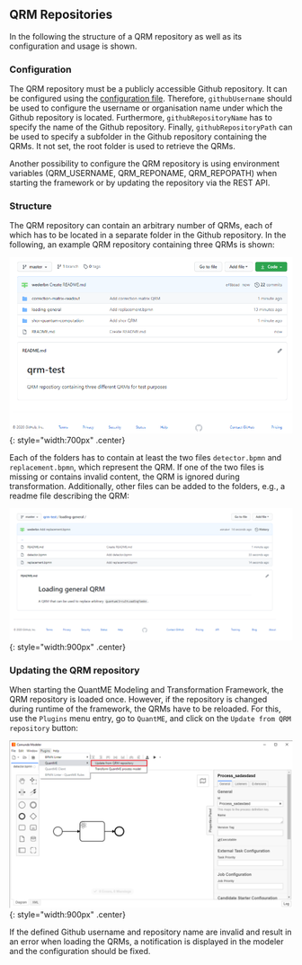 ## QRM Repositories

In the following the structure of a QRM repository as well as its configuration and usage is shown.

### Configuration

The QRM repository must be a publicly accessible Github repository. 
It can be configured using the [configuration file](https://github.com/UST-QuAntiL/QuantME-TransformationFramework/blob/develop/app/lib/quantme/qrm-manager/RepositoryConfig.js).
Therefore, `githubUsername` should be used to configure the username or organisation name under which the Github repository is located.
Furthermore, `githubRepositoryName` has to specify the name of the Github repository.
Finally, `githubRepositoryPath` can be used to specify a subfolder in the Github repository containing the QRMs.
It not set, the root folder is used to retrieve the QRMs.

Another possibility to configure the QRM repository is using environment variables (QRM_USERNAME, QRM_REPONAME, QRM_REPOPATH) when starting the framework or by updating the repository via the REST API.

### Structure

The QRM repository can contain an arbitrary number of QRMs, each of which has to be located in a separate folder in the Github repository.
In the following, an example QRM repository containing three QRMs is shown:

![Repository Overview](/user-guide/quantme/images/repository-overview.png){: style="width:700px" .center}

Each of the folders has to contain at least the two files `detector.bpmn` and `replacement.bpmn`, which represent the QRM.
If one of the two files is missing or contains invalid content, the QRM is ignored during transformation.
Additionally, other files can be added to the folders, e.g., a readme file describing the QRM:

![Repository Content](/user-guide/quantme/images/repository-folder-content.png){: style="width:900px" .center}

### Updating the QRM repository

When starting the QuantME Modeling and Transformation Framework, the QRM repository is loaded once.
However, if the repository is changed during runtime of the framework, the QRMs have to be reloaded.
For this, use the `Plugins` menu entry, go to `QuantME`, and click on the `Update from QRM repository` button:

![Reload Repository](/user-guide/quantme/images/reload-repository.png){: style="width:900px" .center}

If the defined Github username and repository name are invalid and result in an error when loading the QRMs, a notification is displayed in the modeler and the configuration should be fixed.
